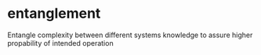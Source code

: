 # entanglement

Entangle complexity between different systems knowledge to assure higher propability of intended operation